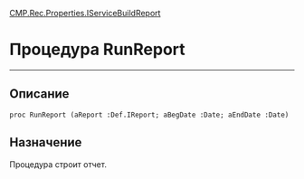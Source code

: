 ﻿---
Link: CMP.Rec.Properties.IServiceBuildReport.@RunReport
---

<!---  Навигация
[Имя проекта](#) :
-->
[CMP.Rec.Properties.IServiceBuildReport](Default)

# Процедура RunReport
---

## Описание

    proc RunReport (aReport :Def.IReport; aBegDate :Date; aEndDate :Date)

<!--
## Аргументы{#Args}

### Аргумент1

Описание аргумента 1
-->

## Назначение

Процедура строит отчет.

<!--
## Пример

    RunReport...
-->

